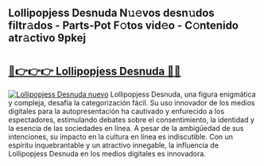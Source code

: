 ## Lollipopjess Desnuda N𝚞𝚎vos desn𝚞dos filtr𝚊dos - Parts-Pot F𝚘tos vid𝚎o - C𝚘ntenido atr𝚊ctivo 9pkej

# <h2><a href="http://mbe62wa.tromn.icu/?c=Lollipopjess+Desnuda">🔗👉👉👉 Lollipopjess Desnuda 🔗🔗</a></h2>

[![Lollipopjess Desnuda nuevo](https://i.imgur.com/pEAQMta.gif)](http://mbe62wa.tromn.icu/?c=Lollipopjess+Desnuda)
Lollipopjess Desnuda, una figura enigmática y compleja, desafía la categorización fácil. Su uso innovador de los medios digitales para la autopresentación ha cautivado y enfurecido a los espectadores, estimulando debates sobre el consentimiento, la identidad y la esencia de las sociedades en línea. A pesar de la ambigüedad de sus intenciones, su impacto en la cultura en línea es indiscutible. Con un espíritu inquebrantable y un atractivo innegable, la influencia de Lollipopjess Desnuda en los medios digitales es innovadora.
